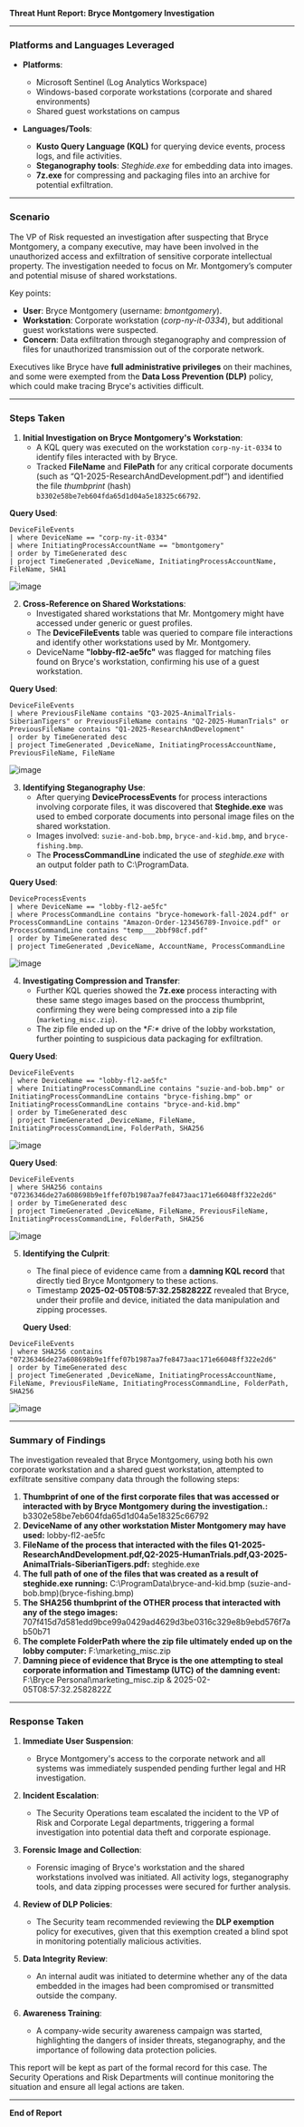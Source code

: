 **Threat Hunt Report: Bryce Montgomery Investigation**

---

### **Platforms and Languages Leveraged**
- **Platforms**:
  - Microsoft Sentinel (Log Analytics Workspace)
  - Windows-based corporate workstations (corporate and shared environments)
  - Shared guest workstations on campus
  
- **Languages/Tools**:
  - **Kusto Query Language (KQL)** for querying device events, process logs, and file activities.
  - **Steganography tools**: *Steghide.exe* for embedding data into images.
  - **7z.exe** for compressing and packaging files into an archive for potential exfiltration.

---

### **Scenario**
The VP of Risk requested an investigation after suspecting that Bryce Montgomery, a company executive, may have been involved in the unauthorized access and exfiltration of sensitive corporate intellectual property. The investigation needed to focus on Mr. Montgomery’s computer and potential misuse of shared workstations.

Key points:
- **User**: Bryce Montgomery (username: *bmontgomery*).
- **Workstation**: Corporate workstation (*corp-ny-it-0334*), but additional guest workstations were suspected.
- **Concern**: Data exfiltration through steganography and compression of files for unauthorized transmission out of the corporate network.
  
Executives like Bryce have **full administrative privileges** on their machines, and some were exempted from the **Data Loss Prevention (DLP)** policy, which could make tracing Bryce's activities difficult.

---

### **Steps Taken**

1. **Initial Investigation on Bryce Montgomery's Workstation**:
   - A KQL query was executed on the workstation `corp-ny-it-0334` to identify files interacted with by Bryce.
   - Tracked **FileName** and **FilePath** for any critical corporate documents (such as “Q1-2025-ResearchAndDevelopment.pdf”) and identified the file *thumbprint* (hash) `b3302e58be7eb604fda65d1d04a5e18325c66792`.

**Query Used**:
```kql
DeviceFileEvents
| where DeviceName == "corp-ny-it-0334"
| where InitiatingProcessAccountName == "bmontgomery"
| order by TimeGenerated desc 
| project TimeGenerated ,DeviceName, InitiatingProcessAccountName, FileName, SHA1
```
![image](https://github.com/user-attachments/assets/8a2c9918-6c46-4ae7-bca4-a418a5a27d53)


2. **Cross-Reference on Shared Workstations**:
   - Investigated shared workstations that Mr. Montgomery might have accessed under generic or guest profiles.
   - The **DeviceFileEvents** table was queried to compare file interactions and identify other workstations used by Mr. Montgomery.
   - DeviceName **"lobby-fl2-ae5fc"** was flagged for matching files found on Bryce's workstation, confirming his use of a guest workstation.

 **Query Used**:
```kql
DeviceFileEvents
| where PreviousFileName contains "Q3-2025-AnimalTrials-SiberianTigers" or PreviousFileName contains "Q2-2025-HumanTrials" or PreviousFileName contains "Q1-2025-ResearchAndDevelopment"
| order by TimeGenerated desc 
| project TimeGenerated ,DeviceName, InitiatingProcessAccountName, PreviousFileName, FileName
```
![image](https://github.com/user-attachments/assets/ec998431-f79c-4ce7-b6e2-73fbcce41beb)

3. **Identifying Steganography Use**:
   - After querying **DeviceProcessEvents** for process interactions involving corporate files, it was discovered that **Steghide.exe** was used to embed corporate documents into personal image files on the shared workstation.
   - Images involved: `suzie-and-bob.bmp`, `bryce-and-kid.bmp`, and `bryce-fishing.bmp`.
   - The **ProcessCommandLine** indicated the use of *steghide.exe* with an output folder path to C:\ProgramData\.

 **Query Used**:
```kql
DeviceProcessEvents
| where DeviceName == "lobby-fl2-ae5fc"
| where ProcessCommandLine contains "bryce-homework-fall-2024.pdf" or ProcessCommandLine contains "Amazon-Order-123456789-Invoice.pdf" or ProcessCommandLine contains "temp___2bbf98cf.pdf"
| order by TimeGenerated desc 
| project TimeGenerated ,DeviceName, AccountName, ProcessCommandLine
```
![image](https://github.com/user-attachments/assets/85b67407-0150-4fb7-a012-562d4a7e5f2b)

4. **Investigating Compression and Transfer**:
   - Further KQL queries showed the **7z.exe** process interacting with these same stego images based on the proccess thumbprint, confirming they were being compressed into a zip file (`marketing_misc.zip`).
   - The zip file ended up on the **F:\** drive of the lobby workstation, further pointing to suspicious data packaging for exfiltration.
 
 **Query Used**:
```kql
DeviceFileEvents
| where DeviceName == "lobby-fl2-ae5fc"
| where InitiatingProcessCommandLine contains "suzie-and-bob.bmp" or InitiatingProcessCommandLine contains "bryce-fishing.bmp" or InitiatingProcessCommandLine contains "bryce-and-kid.bmp"
| order by TimeGenerated desc 
| project TimeGenerated ,DeviceName, FileName, InitiatingProcessCommandLine, FolderPath, SHA256
```
![image](https://github.com/user-attachments/assets/78c42ebe-e1c8-48cb-b5ff-80490afbc69d)

 **Query Used**:
```kql
DeviceFileEvents
| where SHA256 contains "07236346de27a608698b9e1ffef07b1987aa7fe8473aac171e66048ff322e2d6"
| order by TimeGenerated desc 
| project TimeGenerated ,DeviceName, FileName, PreviousFileName, InitiatingProcessCommandLine, FolderPath, SHA256
```
![image](https://github.com/user-attachments/assets/08e6a693-60c1-4d63-9f35-bd65dfc8ca88)


5. **Identifying the Culprit**:
   - The final piece of evidence came from a **damning KQL record** that directly tied Bryce Montgomery to these actions.
   - Timestamp **2025-02-05T08:57:32.2582822Z** revealed that Bryce, under their profile and device, initiated the data manipulation and zipping processes.

   **Query Used**:
```kql
DeviceFileEvents
| where SHA256 contains "07236346de27a608698b9e1ffef07b1987aa7fe8473aac171e66048ff322e2d6"
| order by TimeGenerated desc 
| project TimeGenerated ,DeviceName, InitiatingProcessAccountName, FileName, PreviousFileName, InitiatingProcessCommandLine, FolderPath, SHA256
```

![image](https://github.com/user-attachments/assets/1ad95d2e-34a0-4cd3-ae9d-edd0c726b0e5)

---

### **Summary of Findings**
The investigation revealed that Bryce Montgomery, using both his own corporate workstation and a shared guest workstation, attempted to exfiltrate sensitive company data through the following steps:

1. **Thumbprint of one of the first corporate files that was accessed or interacted with by Bryce Montgomery during the investigation.:** b3302e58be7eb604fda65d1d04a5e18325c66792
2. **DeviceName of any other workstation Mister Montgomery may have used:** lobby-fl2-ae5fc
3. **FileName of the process that interacted with the files Q1-2025-ResearchAndDevelopment.pdf,Q2-2025-HumanTrials.pdf,Q3-2025-AnimalTrials-SiberianTigers.pdf:** steghide.exe
4. **The full path of one of the files that was created as a result of steghide.exe running:** C:\ProgramData\bryce-and-kid.bmp (suzie-and-bob.bmp)(bryce-fishing.bmp)
5. **The SHA256 thumbprint of the OTHER process that interacted with any of the stego images:** 707f415d7d581edd9bce99a0429ad4629d3be0316c329e8b9ebd576f7ab50b71
6. **The complete FolderPath where the zip file ultimately ended up on the lobby computer:** F:\marketing_misc.zip
7. **Damning piece of evidence that Bryce is the one attempting to steal corporate information and Timestamp (UTC) of the damning event:** F:\Bryce Personal\marketing_misc.zip & 2025-02-05T08:57:32.2582822Z
  
---

### **Response Taken**
1. **Immediate User Suspension**:
   - Bryce Montgomery's access to the corporate network and all systems was immediately suspended pending further legal and HR investigation.
  
2. **Incident Escalation**:
   - The Security Operations team escalated the incident to the VP of Risk and Corporate Legal departments, triggering a formal investigation into potential data theft and corporate espionage.
  
3. **Forensic Image and Collection**:
   - Forensic imaging of Bryce's workstation and the shared workstations involved was initiated. All activity logs, steganography tools, and data zipping processes were secured for further analysis.
  
4. **Review of DLP Policies**:
   - The Security team recommended reviewing the **DLP exemption** policy for executives, given that this exemption created a blind spot in monitoring potentially malicious activities.
  
5. **Data Integrity Review**:
   - An internal audit was initiated to determine whether any of the data embedded in the images had been compromised or transmitted outside the company.

6. **Awareness Training**:
   - A company-wide security awareness campaign was started, highlighting the dangers of insider threats, steganography, and the importance of following data protection policies.

This report will be kept as part of the formal record for this case. The Security Operations and Risk Departments will continue monitoring the situation and ensure all legal actions are taken.

--- 

**End of Report**

